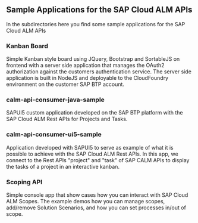 ## Sample Applications for the SAP Cloud ALM APIs


In the subdirectories here you find some sample applications for the SAP Cloud ALM APIs

### Kanban Board
Simple Kanban style board using JQuery, Bootstrap and SortableJS on frontend with a server side application that manages the OAuth2 authorization against the customers authentication service. The server side application is built in NodeJS and deployable to the CloudFoundry environment on the customer SAP BTP account.


### calm-api-consumer-java-sample
SAPUI5 custom application developed on the SAP BTP platform with the SAP Cloud ALM Rest APIs for Projects and Tasks. 


### calm-api-consumer-ui5-sample
Application developed with SAPUI5 to serve as example of what it is possible to achieve with the SAP Cloud ALM Rest APIs. 
In this app, we connect to the Rest APIs "project" and "task" of SAP CALM APIs to display the tasks of a project in an interactive kanban.


### Scoping API
Simple console app that show cases how you can interact with SAP Cloud ALM Scopes. The example demos how you can manage scopes, add/remove Solution Scenarios, and how you can set processes in/out of scope.